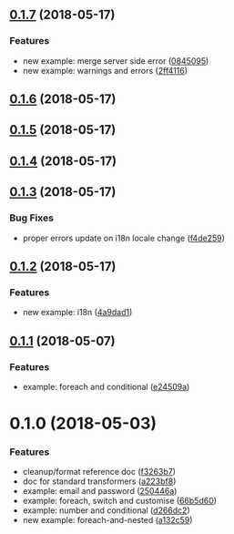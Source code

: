 <a name="0.1.7"></a>
## [0.1.7](https://github.com/buttonwoodcx/doc-bcx-validation/compare/v0.1.6...v0.1.7) (2018-05-17)


### Features

* new example: merge server side error ([0845095](https://github.com/buttonwoodcx/doc-bcx-validation/commit/0845095))
* new example: warnings and errors ([2ff4116](https://github.com/buttonwoodcx/doc-bcx-validation/commit/2ff4116))



<a name="0.1.6"></a>
## [0.1.6](https://github.com/buttonwoodcx/doc-bcx-validation/compare/v0.1.5...v0.1.6) (2018-05-17)



<a name="0.1.5"></a>
## [0.1.5](https://github.com/buttonwoodcx/doc-bcx-validation/compare/v0.1.4...v0.1.5) (2018-05-17)



<a name="0.1.4"></a>
## [0.1.4](https://github.com/buttonwoodcx/doc-bcx-validation/compare/v0.1.3...v0.1.4) (2018-05-17)



<a name="0.1.3"></a>
## [0.1.3](https://github.com/buttonwoodcx/doc-bcx-validation/compare/v0.1.2...v0.1.3) (2018-05-17)


### Bug Fixes

* proper errors update on i18n locale change ([f4de259](https://github.com/buttonwoodcx/doc-bcx-validation/commit/f4de259))



<a name="0.1.2"></a>
## [0.1.2](https://github.com/buttonwoodcx/doc-bcx-validation/compare/v0.1.1...v0.1.2) (2018-05-17)


### Features

* new example: i18n ([4a9dad1](https://github.com/buttonwoodcx/doc-bcx-validation/commit/4a9dad1))



<a name="0.1.1"></a>
## [0.1.1](https://github.com/buttonwoodcx/doc-bcx-validation/compare/v0.1.0...v0.1.1) (2018-05-07)


### Features

* example: foreach and conditional ([e24509a](https://github.com/buttonwoodcx/doc-bcx-validation/commit/e24509a))



<a name="0.1.0"></a>
# 0.1.0 (2018-05-03)


### Features

* cleanup/format reference doc ([f3263b7](https://github.com/buttonwoodcx/doc-bcx-validation/commit/f3263b7))
* doc for standard transformers ([a223bf8](https://github.com/buttonwoodcx/doc-bcx-validation/commit/a223bf8))
* example: email and password ([250446a](https://github.com/buttonwoodcx/doc-bcx-validation/commit/250446a))
* example: foreach, switch and customise ([66b5d60](https://github.com/buttonwoodcx/doc-bcx-validation/commit/66b5d60))
* example: number and conditional ([d266dc2](https://github.com/buttonwoodcx/doc-bcx-validation/commit/d266dc2))
* new example: foreach-and-nested ([a132c59](https://github.com/buttonwoodcx/doc-bcx-validation/commit/a132c59))




